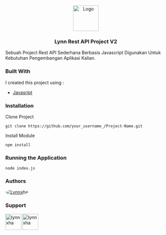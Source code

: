 <br/>
<p align="center">
  <a href="https://github.com/Lynnxha">
    <img src="https://raw.githubusercontent.com/ShaanCoding/ReadME-Generator/main/images/logo.png" alt="Logo" width="80" height="80">
  </a>

  <h3 align="center">Lynn Rest API Project V2</h3>
</p>


Sebuah Project Rest API Sederhana Berbasis Javascript Digunakan Untuk Kebutuhan Pengembangan Aplikasi Kalian.

### Built With

I created this project using :

- [Javasript](https://www.javascript.com/)

### Installation

Clone Project

```
git clone https://github.com/your_username_/Project-Name.git
```

Install Module

```
npm install
```

### Running the Application

```
node index.js
```

### Authors

<a href="https://github.com/Lynnxha">
  <img src="https://github.com/Lynnxha.png?size=75" alt="Lynnxha" style="border-radius: 50%;">
</a>

### Support

<p><a href="https://www.buymeacoffee.com/lynnxha"> <img align="left" src="https://telegra.ph/file/3b2fb8ed33eb4b94b06f0.png" height="50" width="50" alt="lynnxha" /></a></p>

<p><a href="https://trakteer.id/keiashleych"> <img align="left" src="https://cdn.trakteer.id/images/mix/trakteer-icon-thumbnail.png" height="50" width="50" alt="lynnxha"  /></a></p>
